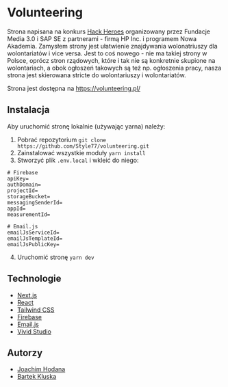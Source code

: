 # Volunteering
Strona napisana na konkurs [Hack Heroes](https://hackheroes.pl/) organizowany przez Fundacje Media 3.0 i SAP SE z partnerami - firmą HP Inc. i programem Nowa Akademia.
Zamysłem strony jest ułatwienie znajdywania wolonatriuszy dla wolontariatów i vice versa. Jest to coś nowego - nie ma takiej strony w Polsce, oprócz stron rządowych, które i tak nie są konkretnie skupione na wolontariach, a obok ogłoszeń takowych są też np. ogłoszenia pracy, nasza strona jest skierowana stricte do wolontariuszy i wolontariatów.

Strona jest dostępna na https://volunteering.pl/

## Instalacja
Aby uruchomić stronę lokalnie (używając yarna) należy:
1. Pobrać repozytorium `git clone https://github.com/Style77/volunteering.git`
2. Zainstalować wszystkie moduły `yarn install`
3. Stworzyć plik `.env.local` i wkleić do niego:
```env
# Firebase
apiKey=
authDomain=
projectId=
storageBucket=
messagingSenderId=
appId=
measurementId=

# Email.js
emailJsServiceId=
emailJsTemplateId=
emailJsPublicKey=
```
4. Uruchomić stronę `yarn dev`

## Technologie
- [Next.js](https://nextjs.org/)
- [React](https://reactjs.org/)
- [Tailwind CSS](https://tailwindcss.com/)
- [Firebase](https://firebase.google.com/)
- [Email.js](https://www.emailjs.com/)
- [Vivid Studio](https://vivid.lol/)

## Autorzy
- [Joachim Hodana](https://github.com/Style77)
- [Bartek Kluska](https://github.com/kluczi)